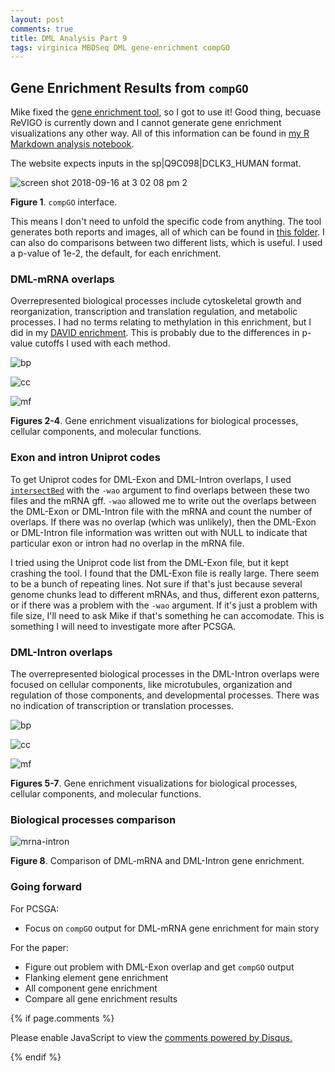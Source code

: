 ```yaml
---
layout: post
comments: true
title: DML Analysis Part 9
tags: virginica MBDSeq DML gene-enrichment compGO
---
```


## Gene Enrichment Results from `compGO`

Mike fixed the [gene enrichment tool](https://meta.yeastrc.org/compgo_yaamini_oyster/pages/goAnalysisForm.jsp), so I got to use it! Good thing, becuase ReVIGO is currently down and I cannot generate gene enrichment visualizations any other way. All of this information can be found in [my R Markdown analysis notebook](https://github.com/RobertsLab/project-virginica-oa/blob/master/analyses/2018-06-14-Gene-Enrichment-Analysis/2018-06-14-Gene-Enrichment-Analysis.Rmd).

The website expects inputs in the sp|Q9C098|DCLK3_HUMAN format. 

![screen shot 2018-09-16 at 3 02 08 pm 2](https://user-images.githubusercontent.com/22335838/45603253-330aee00-b9df-11e8-8efe-527d6b4a6009.png)

**Figure 1**. `compGO` interface.

This means I don't need to unfold the specific code from anything. The tool generates both reports and images, all of which can be found in [this folder](https://github.com/RobertsLab/project-virginica-oa/tree/master/analyses/2018-06-14-Gene-Enrichment-Analysis/2018-09-16-compGO-Output). I can also do comparisons between two different lists, which is useful. I used a p-value of 1e-2, the default, for each enrichment.

### DML-mRNA overlaps

Overrepresented biological processes include cytoskeletal growth and reorganization, transcription and translation regulation, and metabolic processes. I had no terms relating to methylation in this enrichment, but I did in my [DAVID enrichment](https://yaaminiv.github.io/DML-Analysis-Part8/). This is probably due to the differences in p-value cutoffs I used with each method.

![bp](https://raw.githubusercontent.com/RobertsLab/project-virginica-oa/master/analyses/2018-06-14-Gene-Enrichment-Analysis/2018-09-16-compGO-Output/compGO-DML-mRNA-BP-p1E-2.png)

![cc](https://raw.githubusercontent.com/RobertsLab/project-virginica-oa/master/analyses/2018-06-14-Gene-Enrichment-Analysis/2018-09-16-compGO-Output/compGO-DML-mRNA-CC-p1E-2.png)

![mf](https://raw.githubusercontent.com/RobertsLab/project-virginica-oa/master/analyses/2018-06-14-Gene-Enrichment-Analysis/2018-09-16-compGO-Output/compGO-DML-mRNA-MF-p1E-2.png)

**Figures 2-4**. Gene enrichment visualizations for biological processes, cellular components, and molecular functions.

### Exon and intron Uniprot codes

To get Uniprot codes for DML-Exon and DML-Intron overlaps, I used [`intersectBed`](https://bedtools.readthedocs.io/en/latest/content/tools/intersect.html) with the `-wao` argument to find overlaps between these two files and the mRNA gff. `-wao` allowed me to write out the overlaps between the DML-Exon or DML-Intron file with the mRNA and count the number of overlaps. If there was no overlap (which was unlikely), then the DML-Exon or DML-Intron file information was written out with NULL to indicate that particular exon or intron had no overlap in the mRNA file. 

I tried using the Uniprot code list from the DML-Exon file, but it kept crashing the tool. I found that the DML-Exon file is really large. There seem to be a bunch of repeating lines. Not sure if that's just because several genome chunks lead to different mRNAs, and thus, different exon patterns, or if there was a problem with the `-wao` argument. If it's just a problem with file size, I'll need to ask Mike if that's something he can accomodate. This is something I will need to investigate more after PCSGA.

### DML-Intron overlaps

The overrepresented biological processes in the DML-Intron overlaps were focused on cellular components, like microtubules, organization and regulation of those components, and developmental processes. There was no indication of transcription or translation processes. 

![bp](https://raw.githubusercontent.com/RobertsLab/project-virginica-oa/master/analyses/2018-06-14-Gene-Enrichment-Analysis/2018-09-16-compGO-Output/compGO-DML-Intron-BP-p1E-2.png)

![cc](https://raw.githubusercontent.com/RobertsLab/project-virginica-oa/master/analyses/2018-06-14-Gene-Enrichment-Analysis/2018-09-16-compGO-Output/compGO-DML-Intron-CC-p1E-2.png)

![mf](https://raw.githubusercontent.com/RobertsLab/project-virginica-oa/master/analyses/2018-06-14-Gene-Enrichment-Analysis/2018-09-16-compGO-Output/compGO-DML-Intron-MF-p1E-2.png)

**Figures 5-7**. Gene enrichment visualizations for biological processes, cellular components, and molecular functions.

### Biological processes comparison

![mrna-intron](https://raw.githubusercontent.com/RobertsLab/project-virginica-oa/master/analyses/2018-06-14-Gene-Enrichment-Analysis/2018-09-16-compGO-Output/compGO-mRNA-Intron-Differences-BP-p1E-2.png)

**Figure 8**. Comparison of DML-mRNA and DML-Intron gene enrichment.

### Going forward

For PCSGA:

- Focus on `compGO` output for DML-mRNA gene enrichment for main story

For the paper:

- Figure out problem with DML-Exon overlap and get `compGO` output
- Flanking element gene enrichment
- All component gene enrichment
- Compare all gene enrichment results

{% if page.comments %}

<div id="disqus_thread"></div>
<script>

/**
*  RECOMMENDED CONFIGURATION VARIABLES: EDIT AND UNCOMMENT THE SECTION BELOW TO INSERT DYNAMIC VALUES FROM YOUR PLATFORM OR CMS.
*  LEARN WHY DEFINING THESE VARIABLES IS IMPORTANT: https://disqus.com/admin/universalcode/#configuration-variables*/
/*
var disqus_config = function () {
this.page.url = PAGE_URL;  // Replace PAGE_URL with your page's canonical URL variable
this.page.identifier = PAGE_IDENTIFIER; // Replace PAGE_IDENTIFIER with your page's unique identifier variable
};
*/
(function() { // DON'T EDIT BELOW THIS LINE
var d = document, s = d.createElement('script');
s.src = 'https://the-responsible-grad-student.disqus.com/embed.js';
s.setAttribute('data-timestamp', +new Date());
(d.head || d.body).appendChild(s);
})();
</script>
<noscript>Please enable JavaScript to view the <a href="https://disqus.com/?ref_noscript">comments powered by Disqus.</a></noscript>

{% endif %}

<script id="dsq-count-scr" src="//the-responsible-grad-student.disqus.com/count.js" async></script>
